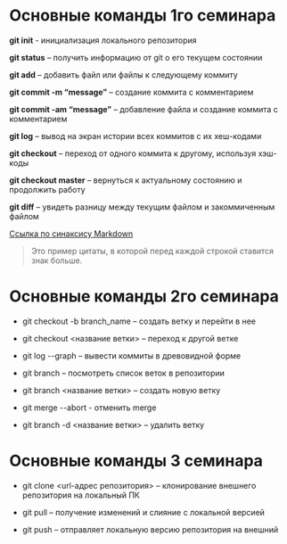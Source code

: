 # Основные команды 1го семинара

**git init** - инициализация локального репозитория

**git status** – получить информацию от git о его текущем состоянии

**git add** – добавить файл или файлы к следующему коммиту

**git commit -m “message”** – создание коммита с комментарием 

**git commit -am “message”** – добавление файла и создание коммита с комментарием

**git log** – вывод на экран истории всех коммитов с их хеш-кодами

**git checkout** – переход от одного коммита к другому, используя хэш-коды

**git checkout master** – вернуться к актуальному состоянию и продолжить работу

**git diff** – увидеть разницу между текущим файлом и закоммиченным файлом

[Ссылка по синаксису Markdown](https://gist.github.com/Jekins/2bf2d0638163f1294637)
>Это пример цитаты,
>в которой перед каждой строкой
>ставится знак больше.

# Основные команды 2го семинара

* git checkout -b branch_name – создать ветку и перейти в нее

* git checkout <название ветки> – переход к другой ветке

* git log --graph – вывести коммиты в древовидной форме

* git branch – посмотреть список веток в репозитории

* git branch <название ветки> – создать новую ветку

* git merge --abort - отменить merge

* git branch -d <название ветки> – удалить ветку

# Основные команды 3 семинара

* git clone <url-адрес репозитория> – клонирование внешнего репозитория на  локальный ПК

* git pull – получение изменений и слияние с локальной версией

* git push – отправляет локальную версию репозитория на внешний



